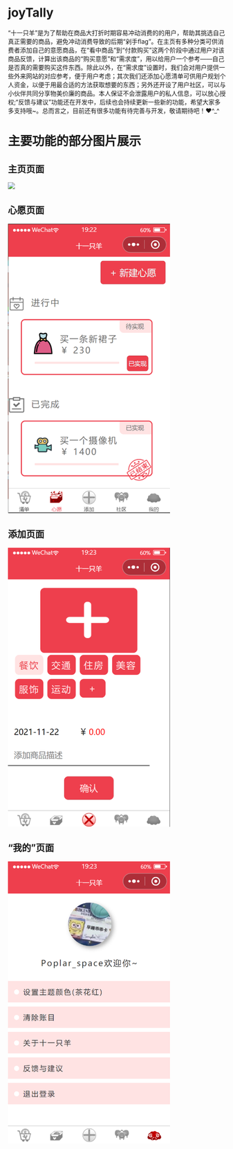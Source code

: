 # joyTally
“十一只羊”是为了帮助在商品大打折时期容易冲动消费的的用户，帮助其挑选自己真正需要的商品，避免冲动消费导致的后期“剁手flag”。在主页有多种分类可供消费者添加自己的意愿商品，在“看中商品”到“付款购买”这两个阶段中通过用户对该商品反馈，计算出该商品的“购买意愿”和“需求度”，用以给用户一个参考——自己是否真的需要购买这件东西。除此以外，在“需求度”设置时，我们会对用户提供一些外来网站的对应参考，便于用户考虑；其次我们还添加心愿清单可供用户规划个人资金，以便于用最合适的方法获取想要的东西；另外还开设了用户社区，可以与小伙伴共同分享物美价廉的商品。本人保证不会泄露用户的私人信息，可以放心授权;“反馈与建议”功能还在开发中，后续也会持续更新一些新的功能，希望大家多多支持哦~。总而言之，目前还有很多功能有待完善与开发，敬请期待吧！❤^_^
# 主要功能的部分图片展示

## 主页页面


![](https://s2.loli.net/2021/12/12/ALoYthsxdb5Or6M.png)


## 心愿页面

<img src="./result/test02.png" width="375" />

## 添加页面

<img src="./result/test03.png" width="375" />

## “我的”页面


<img src="./result/test04.png" width="375" />

